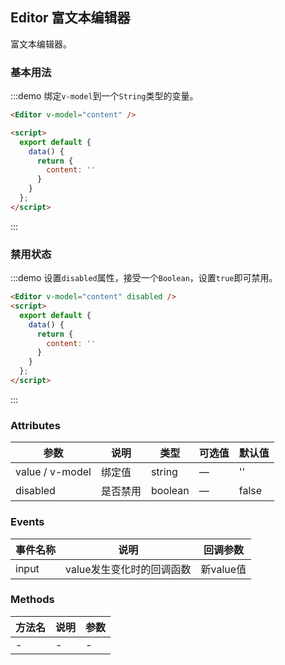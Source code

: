 ## Editor 富文本编辑器

富文本编辑器。

### 基本用法

:::demo 绑定`v-model`到一个`String`类型的变量。

```html
<Editor v-model="content" />

<script>
  export default {
    data() {
      return {
        content: ''
      }
    }
  };
</script>
```
:::

### 禁用状态

:::demo 设置`disabled`属性，接受一个`Boolean`，设置`true`即可禁用。


```html
<Editor v-model="content" disabled />
<script>
  export default {
    data() {
      return {
        content: ''
      }
    }
  };
</script>
```
:::


### Attributes

| 参数      | 说明    | 类型      | 可选值       | 默认值   |
|---------- |-------- |---------- |-------------  |-------- |
| value / v-model | 绑定值 | string | — | '' |
| disabled  | 是否禁用    | boolean   | — | false   |

### Events
| 事件名称      | 说明    | 回调参数      |
|---------- |-------- |---------- |
| input  | value发生变化时的回调函数    | 新value值 |

### Methods
| 方法名 | 说明 | 参数 |
| ---- | ---- | ---- |
| - | - | - |
